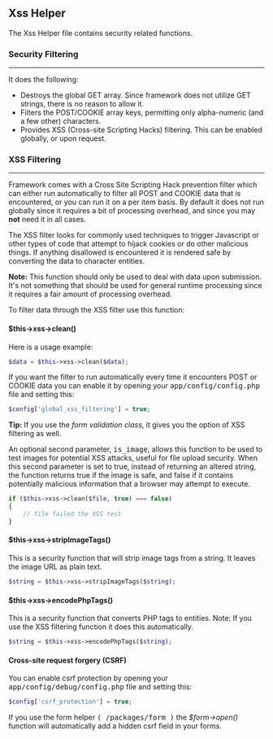 ## Xss Helper

The Xss Helper file contains security related functions.

### Security Filtering

------

It does the following:

<ul>
    <li>Destroys the global GET array. Since framework does not utilize GET strings, there is no reason to allow it.</li>
    <li>Filters the POST/COOKIE array keys, permitting only alpha-numeric (and a few other) characters.</li>
    <li>Provides XSS (Cross-site Scripting Hacks) filtering. This can be enabled globally, or upon request.</li>
</ul>

### XSS Filtering

-------

Framework comes with a Cross Site Scripting Hack prevention filter which can either run automatically to filter all POST and COOKIE data that is encountered, or you can run it on a per item basis. By default it does not run globally since it requires a bit of processing overhead, and since you may <b>not</b> need it in all cases.

The XSS filter looks for commonly used techniques to trigger Javascript or other types of code that attempt to hijack cookies or do other malicious things. If anything disallowed is encountered it is rendered safe by converting the data to character entities.

**Note:** This function should only be used to deal with data upon submission. It's not something that should be used for general runtime processing since it requires a fair amount of processing overhead.

To filter data through the XSS filter use this function:

#### $this->xss->clean()

Here is a usage example:

```php
$data = $this->xss->clean($data);
```

If you want the filter to run automatically every time it encounters POST or COOKIE data you can enable it by opening your <kbd>app/config/config.php</kbd> file and setting this:

```php
$config['global_xss_filtering'] = true;
```

**Tip:** If you use the *form validation class*, it gives you the option of XSS filtering as well.

An optional second parameter, <kbd>is_image</kbd>, allows this function to be used to test images for potential XSS attacks, useful for file upload security. When this second parameter is set to true, instead of returning an altered string, the function returns true if the image is safe, and false if it contains potentially malicious information that a browser may attempt to execute.

```php
if ($this->xss->clean($file, true) === false)
{
    // file failed the XSS test
}
```

#### $this->xss->stripImageTags()

This is a security function that will strip image tags from a string. It leaves the image URL as plain text.

```php
$string = $this->xss->stripImageTags($string);
```
#### $this->xss->encodePhpTags()

This is a security function that converts PHP tags to entities. Note: If you use the XSS filtering function it does this automatically.

```php
$string = $this->xss->encodePhpTags($string);
```

#### Cross-site request forgery (CSRF)

You can enable csrf protection by opening your <kbd>app/config/debug/config.php</kbd> file and setting this:

```php
$config['csrf_protection'] = true;
```
If you use the form helper <kbd>( /packages/form )</kbd> the <var>$form->open()</var> function will automatically add a hidden csrf field in your forms.
